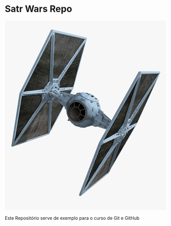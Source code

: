 # Satr Wars Repo 

![Tie Fighter](./tiefighter.png)

Este Repositório serve de exemplo para o curso de Git e GitHub